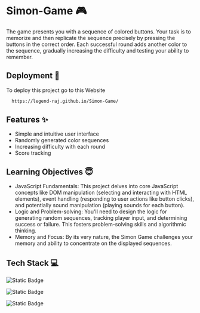 
# Simon-Game :video_game:

The game presents you with a sequence of colored buttons. Your task is to memorize and then replicate the sequence precisely by pressing the buttons in the correct order. Each successful round adds another color to the sequence, gradually increasing the difficulty and testing your ability to remember.


## Deployment :rocket:

To deploy this project go to this Website

```bash
  https://legend-raj.github.io/Simon-Game/
```


## Features :sparkles:

- Simple and intuitive user interface
- Randomly generated color sequences
- Increasing difficulty with each round
- Score tracking


## Learning Objectives :innocent:

- JavaScript Fundamentals: This project delves into core JavaScript concepts like DOM manipulation (selecting and interacting with HTML elements), event handling (responding to user actions like button clicks), and potentially sound manipulation (playing sounds for each button).
-  Logic and Problem-solving: You'll need to design the logic for generating random sequences, tracking player input, and determining success or failure. This fosters problem-solving skills and algorithmic thinking.
- Memory and Focus: By its very nature, the Simon Game challenges your memory and ability to concentrate on the displayed sequences.


## Tech Stack :computer:

![Static Badge](https://img.shields.io/badge/HTML-f10031)

![Static Badge](https://img.shields.io/badge/CSS-b60d8c)

![Static Badge](https://img.shields.io/badge/JS-b2d717)





